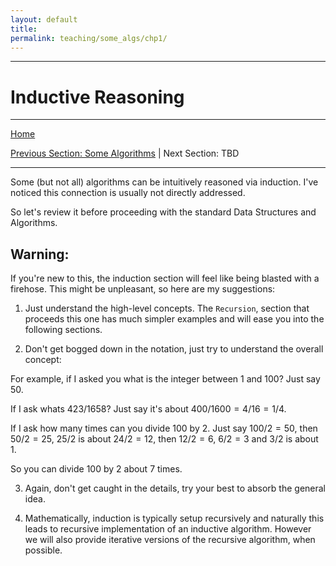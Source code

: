 ```yaml
---
layout: default
title: 
permalink: teaching/some_algs/chp1/
---
```


---
# Inductive Reasoning
---

[Home](../../index.html)

[Previous Section: Some Algorithms](../chp0/) | Next Section: TBD

---

Some (but not all) algorithms can be intuitively reasoned via induction. I've noticed this connection is usually not directly addressed.

So let's review it before proceeding with the standard Data Structures and Algorithms.

## Warning:

If you're new to this, the induction section will feel like being blasted with a firehose. This might be unpleasant, so here are my suggestions:

1. Just understand the high-level concepts. The `Recursion`, section that proceeds this one has much simpler examples and will ease you into the following sections.

2. Don't get bogged down in the notation, just try to understand the overall concept:

For example, if I asked you what is the integer between 1 and 100? Just say 50.

If I ask whats $423/1658$? Just say it's about $400/1600 = 4/16 = 1/4$.

If I ask how many times can you divide $100$ by $2$. Just say $100/2 = 50$, then $50/2 = 25$, $25/2$ is about $24/2 = 12$, then $12/2 = 6$, $6/2 = 3$ and $3/2$ is about $1$.

So you can divide $100$ by $2$ about $7$ times.

3. Again, don't get caught in the details, try your best to absorb the general idea.

4. Mathematically, induction is typically setup recursively and naturally this leads to recursive implementation of an inductive algorithm. However we will also provide iterative versions of the recursive algorithm, when possible.
